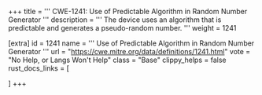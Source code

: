 +++
title = '''
CWE-1241: Use of Predictable Algorithm in Random Number Generator
'''
description	= '''
The device uses an algorithm that is predictable and generates a pseudo-random number.
'''
weight = 1241

[extra]
id = 1241
name = '''
Use of Predictable Algorithm in Random Number Generator
'''
url = "https://cwe.mitre.org/data/definitions/1241.html"
vote = "No Help, or Langs Won't Help"
class = "Base"
clippy_helps = false
rust_docs_links = [
	
]
+++
